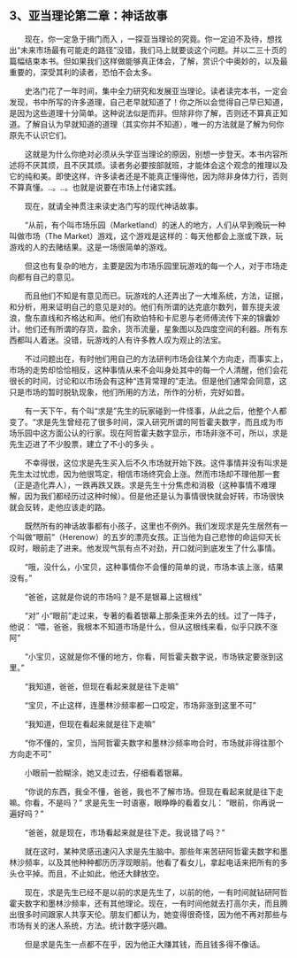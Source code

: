 ## 3、亚当理论第二章：神话故事

　　现在，你一定急于揖门而入 ，一探亚当理论的究竟。你一定迫不及待，想找出“未来市场最有可能走的路径”没错，我们马上就要谈这个问题。并以二三十页的篇幅结束本书。但如果我们这样做能够真正体会，了解，赏识个中奥妙的，以及最重要的，深受其利的读者，恐怕不会太多。

　　史洛门花了一年时间，集中全力研究和发展亚当理论。读者读完本书，一定会发现，书中所写的许多道理，自己老早就知道了！你之所以会觉得自己早已知道，是因为这些道理十分简单。这种说法似是而非。但除非你了解，否则还不算真正知道。了解自认为早就知道的道理（其实你并不知道），唯一的方法就是了解为何你原先不认识它们。

　　这就是为什么你绝对必须从头学亚当理论的原因，别想一步登天。本书内容所述将不厌其烦，且不厌其烦。读者务必要按部就班，才能体会这个观念的推理以及它的纯和美。即使这样，许多读者还是不能真正懂得他，因为除非身体力行，否则不算真懂。..。..。也就是说要在市场上付诸实践。

　　现在，就请全神贯注来读史洛门写的现代神话故事。

　　“从前，有个叫市场乐园（Marketland）的迷人的地方，人们从早到晚玩一种叫做市场（The Market）游戏，这个游戏是这样的：每天他都会上涨或下跌，玩游戏的人的去赌结果。这是一场很简单的游戏。

　　但这也有复杂的地方，主要是因为市场乐园里玩游戏的每一个人，对于市场走向都有自己的意见。

　　而且他们不知是有意见而已。玩游戏的人还弄出了一大堆系统，方法，证据，和分析，用来证明自己的意见是对的。他们有所谓的达克底尔数列，普东提夫波浪，詹东直线和齐格达和声。他们有欧伯特和卡尼恩与老师傅流传下来的锦囊妙计。他们还有所谓的存货，盈余，货币流量，星象图以及四度空间的利器。所有东西都叫人着迷。没错，玩游戏的人有许多教人叹为观止的法宝。

　　不过问题出在，有时他们用自己的方法研判市场会往某个方向走，而事实上，市场的走势却恰恰相反，这种事情从来不会叫身处其中的每一个人清醒，他们会花很长的时间，讨论和以市场会有这种“违背常理的”走法。但是他们通常会同意，这只是市场的暂时脱轨现象，他们所用的方法，所作的分析，完好如昔。

　　有一天下午，有个叫“求是”先生的玩家碰到一件怪事，从此之后，他整个人都变了。“求是先生曾经花了很多时间，深入研究所谓的阿哲霍夫数字，而且成为市场乐园中这方面公认的行家。现在阿哲霍夫数字显示，市场非涨不可，所以，求是先生迈进了不少股票，建立了不小的多头 。

　　不幸得很，这位求是先生买入后不久市场就开始下跌。这件事情并没有叫求是先生太过忧虑，因为他很笃定，相信市场终究会上涨。然而市场却不理他那一套（正是造化弄人），一跌再跌又跌。求是先生十分焦虑和消极（这种事情不难理解，因为我们都经历过这种时候）。但是他还是认为事情很快就会好转，市场很快就会反转，走他应该走的路。

　　既然所有的神话故事都有小孩子，这里也不例外。我们发现求是先生居然有一个叫做“眼前”（Herenow）的五岁的漂亮女孩。正当他为自己悲惨的命运仰天长叹时，眼前走了进来。他发现气氛有点不对劲，开口就问到底发生了什么事情。

　　“哦，没什么，小宝贝，这种事情你不会懂的简单的说，市场本该上涨，结果没有。”

　　“爸爸，这就是你说的市场吗？是不是银幕上这根线”

　　“对” 小“眼前”走过来，专著的看着银幕上那条歪来外去的线。过了一阵子，他说： “喂，爸爸，我根本不知道市场是什么，但从这根线来看，似乎只跌不涨阿”

　　“小宝贝，这就是你不懂的地方，你看，阿哲霍夫数字说，市场铁定要涨到这里。”

　　“我知道，爸爸，但现在看起来就是往下走嘛”

　　“宝贝，不止这样，连墨林沙频率都一口咬定，市场非涨到这里不可”

　　“我知道，但现在看起来就是往下走嘛”

　　“你不懂的，宝贝，当阿哲霍夫数字和墨林沙频率吻合时，市场就非得往那个方向走不可”

　　小眼前一脸糊涂，她又走过去，仔细看着银幕。

　　“你说的东西，我全不懂，爸爸，我也不了解市场。但现在看起来就是往下走嘛。你看，不是吗？” 求是先生一时语塞，眼睁睁的看着女儿： “眼前，你再说一遍好吗？”

　　“爸爸，就是现在，市场看起来就是往下走。我说错了吗？”

　　就在这时，某种灵感迅速闪入求是先生脑中。那些年来苦研阿哲霍夫数字和墨林沙频率，以及其他种种都历历浮现眼前。他看了看女儿，拿起电话来把所有的多头仓平掉。而且，不止如此，他还大肆放空。

　　现在，求是先生已经不是以前的求是先生了，以前的他，一有时间就钻研阿哲霍夫数字和墨林沙频率，还有其他理论。现在，一有时间他就去打高尔夫，而且腾出很多时间跟家人共享天伦。朋友们都认为，她变得很奇怪，因为他不再对那些与市场有关的迷人系统，方法。统计数字感兴趣。

　　但是求是先生一点都不在乎，因为他正大赚其钱，而且钱多得不像话。
